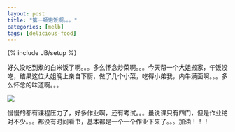 ```yaml
---
layout: post
title: "第一顿饱饭啊。。。"
categories: [melb]
tags: [delicious-food]
---
```

{% include JB/setup %}

好久没吃到煮的白米饭了啊。。。多么怀念炒菜啊。。。今天帮一个大姐搬家，午饭没吃，结果这位大姐晚上亲自下厨，做了几个小菜，吃得小弟我，内牛满面啊。。。多么怀念的味道啊。。。

![](https://lh4.googleusercontent.com/-PaRzFP4HZdU/T3l7qvYom-I/AAAAAAAAASA/0hfuCky-JQM/s400/03092010124.jpg)

慢慢的都有课程压力了，好多作业啊，还有考试。。。虽说课只有四门，但是作业绝对不少。。。都没有时间看书，基本都是一个一个作业下来了。。。加油！！！